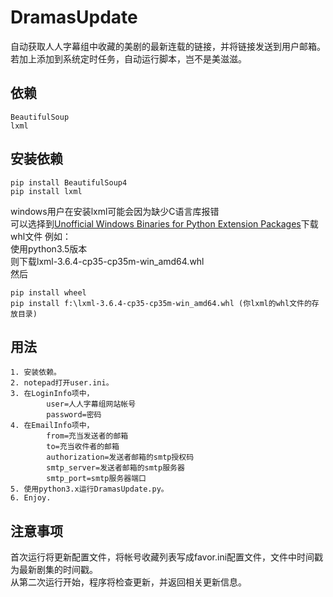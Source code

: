 DramasUpdate
====================
自动获取人人字幕组中收藏的美剧的最新连载的链接，并将链接发送到用户邮箱。<br>
若加上添加到系统定时任务，自动运行脚本，岂不是美滋滋。
## 依赖
    BeautifulSoup
    lxml
## 安装依赖
    pip install BeautifulSoup4
    pip install lxml
    
windows用户在安装lxml可能会因为缺少C语言库报错<br>
可以选择到[Unofficial Windows Binaries for Python Extension Packages](http://www.lfd.uci.edu/~gohlke/pythonlibs/)下载whl文件
例如：<br>
使用python3.5版本<br>
则下载lxml-3.6.4-cp35-cp35m-win_amd64.whl<br>
然后<br>

    pip install wheel
    pip install f:\lxml-3.6.4-cp35-cp35m-win_amd64.whl (你lxml的whl文件的存放目录)
## 用法
    1. 安装依赖。
    2. notepad打开user.ini。
    3. 在LoginInfo项中，
            user=人人字幕组网站帐号
            password=密码
    4. 在EmailInfo项中，
            from=充当发送者的邮箱
            to=充当收件者的邮箱
            authorization=发送者邮箱的smtp授权码
            smtp_server=发送者邮箱的smtp服务器
            smtp_port=smtp服务器端口
    5. 使用python3.x运行DramasUpdate.py。
    6. Enjoy.
    
## 注意事项
首次运行将更新配置文件，将帐号收藏列表写成favor.ini配置文件，文件中时间戳为最新剧集的时间戳。<br>
从第二次运行开始，程序将检查更新，并返回相关更新信息。
